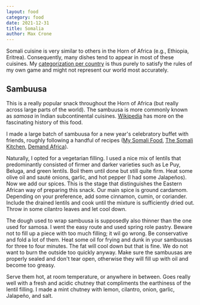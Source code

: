 ```yaml
---
layout: food
category: food
date: 2021-12-31
title: Somalia
author: Max Crone
---
```


Somali cuisine is very similar to others in the Horn of Africa (e.g., Ethiopia, Eritrea). Consequently, many dishes tend to appear in most of these cuisines. My [categorization per country](/thoughts/how-to-categorize-cuisines) is thus purely to satisfy the rules of my own game and might not represent our world most accurately.

## Sambuusa

This is a really popular snack throughout the Horn of Africa (but really across large parts of the world). The sambuusa is more commonly known as *samosa* in Indian subcontinental cuisines. [Wikipedia](https://en.wikipedia.org/wiki/Samosa) has more on the fascinating history of this food.

I made a large batch of sambuusa for a new year's celebratory buffet with friends, roughly following a handful of recipes ([My Somali Food](https://www.mysomalifood.com/somali-sambusa/), [The Somali Kitchen](http://www.somalikitchen.com/samosa.html/), [Demand Africa](https://www.demandafrica.com/food/recipes/lentil-sambusas/)).

Naturally, I opted for a vegetarian filling. I used a nice mix of lentils that predominantly consisted of firmer and darker varieties such as Le Puy, Beluga, and green lentils. Boil them until done but still quite firm. Heat some olive oil and sauté onions, garlic, and hot pepper (I had some Jalapeños). Now we add our spices. This is the stage that distinguishes the Eastern African way of preparing this snack. Our main spice is ground cardamom. Depending on your preference, add some cinnamon, cumin, or coriander. Include the drained lentils and cook until the mixture is sufficiently dried out. Throw in some cilantro leaves and let cool down.

The dough used to wrap sambuusa is supposedly also thinner than the one used for samosa. I went the easy route and used spring role pastry. Beware not to fill up a piece with too much filling; it wil go wrong. Be conservative and fold a lot of them. Heat some oil for frying and dunk in your sambuusas for three to four minutes. The fat will cool down but that is fine. We do not want to burn the outside too quickly anyway. Make sure the sambuusas are properly sealed and don't tear open, otherwise they will fill up with oil and become too greasy.

Serve them hot, at room temperature, or anywhere in between. Goes really well with a fresh and acidic chutney that compliments the earthiness of the lentil filling. I made a mint chutney with lemon, cilantro, onion, garlic, Jalapeño, and salt.
